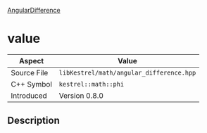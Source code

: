 [AngularDifference](index)
# value
| Aspect | Value |
| --- | --- |
| Source File | `libKestrel/math/angular_difference.hpp` |
| C++ Symbol | `kestrel::math::phi` |
| Introduced | Version 0.8.0 |
## Description

